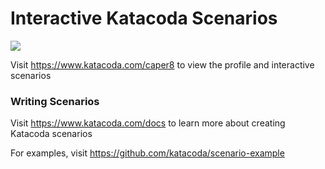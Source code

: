 # Interactive Katacoda Scenarios

[![](http://shields.katacoda.com/katacoda/caper8/count.svg)](https://www.katacoda.com/caper8 "Get your profile on Katacoda.com")

Visit https://www.katacoda.com/caper8 to view the profile and interactive scenarios

### Writing Scenarios
Visit https://www.katacoda.com/docs to learn more about creating Katacoda scenarios

For examples, visit https://github.com/katacoda/scenario-example

